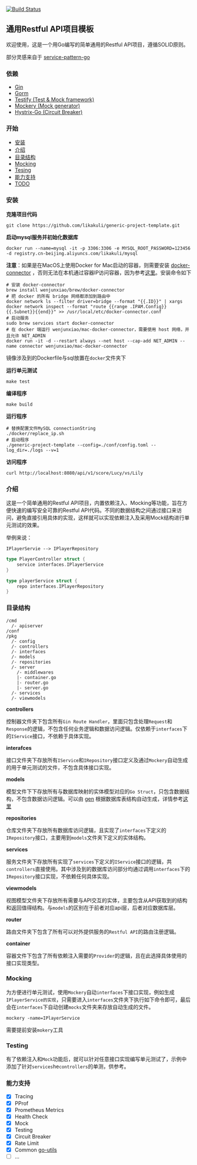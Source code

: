 [![Build Status](https://travis-ci.com/likakuli/generic-project-template.svg?branch=master)](https://travis-ci.com/likakuli/generic-project-template)
## 通用Restful API项目模板

欢迎使用，这是一个用Go编写的简单通用的Restful API项目，遵循SOLID原则。

部分灵感来自于 [service-pattern-go](https://github.com/irahardianto/service-pattern-go)

### 依赖

* [Gin](https://github.com/gin-gonic/gin)
* [Gorm](https://github.com/go-gorm/gorm)
* [Testify (Test & Mock framework)](https://github.com/stretchr/testify)
* [Mockery (Mock generator)](https://github.com/vektra/mockery)
* [Hystrix-Go (Circuit Breaker)](https://github.com/afex/hystrix-go)

### 开始

* [安装](#安装)
* [介绍](#介绍)
* [目录结构](#目录结构)
* [Mocking](#mocking)
* [Tesing](#testing)
* [能力支持](#能力支持)
* [TODO](#TODO)

### 安装

**克隆项目代码**

```shell
git clone https://github.com/likakuli/generic-project-template.git
```

**启动mysql服务并初始化数据库**

```shell
docker run --name=mysql -it -p 3306:3306 -e MYSQL_ROOT_PASSWORD=123456 -d registry.cn-beijing.aliyuncs.com/likakuli/mysql
```

**注意**：如果是在MacOS上使用Docker for Mac启动的容器，则需要安装 [docker-connector](https://github.com/wenjunxiao/mac-docker-connector) ，否则无法在本机通过容器IP访问容器，因为参考[这里](https://docs.docker.com/docker-for-mac/networking/#there-is-no-docker0-bridge-on-macos)。安装命令如下

```shell
# 安装 docker-connector
brew install wenjunxiao/brew/docker-connector  
# 把 docker 的所有 bridge 网络都添加到路由中
docker network ls --filter driver=bridge --format "{{.ID}}" | xargs docker network inspect --format "route {{range .IPAM.Config}}{{.Subnet}}{{end}}" >> /usr/local/etc/docker-connector.conf  
# 启动服务
sudo brew services start docker-connector  
# 在 docker 端运行 wenjunxiao/mac-docker-connector，需要使用 host 网络，并且允许 NET_ADMIN
docker run -it -d --restart always --net host --cap-add NET_ADMIN --name connector wenjunxiao/mac-docker-connector
```

镜像涉及到的Dockerfile与sql放置在`docker`文件夹下

**运行单元测试**

```shell
make test
```

**编译程序**

```shell
make build
```

**运行程序**

```shell
# 替换配置文件MySQL connectionString
./docker/replace_ip.sh
# 启动程序
./generic-project-template --config=./conf/config.toml --log_dir=./logs --v=1
```

**访问程序**

```shell
curl http://localhost:8080/api/v1/score/Lucy/vs/Lily
```

### 介绍

这是一个简单通用的Restful API项目，内置依赖注入、Mocking等功能，旨在方便快速的编写安全可靠的Restful API代码。不同的数据结构之间通过接口来访问，避免直接引用具体的实现，这样就可以实现依赖注入及采用Mock结构进行单元测试的效果。

举例来说：

`IPlayerServie --> IPlayerRepository`

```go
type PlayerController struct {
	service interfaces.IPlayerService
}

type playerService struct {
	repo interfaces.IPlayerRepository
}
```
### 目录结构

```text
/cmd
  /- apiserver
/conf
/pkg
  /- config
  /- controllers
  /- interfaces
  /- models
  /- repositories
  /- server
  	/- middlewares
	|- container.go
	|- router.go
	|- server.go
  /- services
  /- viewmodels
```
**controllers**

控制器文件夹下包含所有`Gin Route Handler`，里面只包含处理`Request`和`Response`的逻辑，不包含任何业务逻辑和数据访问逻辑。仅依赖于`interfaces`下的`IService`接口，不依赖于具体实现。

**interafces**

接口文件夹下存放所有`IService`和`IRepository`接口定义及通过`Mockery`自动生成的用于单元测试的文件，不包含具体接口实现。

**models**

模型文件下下存放所有与数据库映射的实体模型对应的`Go Struct`，只包含数据结构，不包含数据访问逻辑。可以由 [gen](https://github.com/smallnest/gen) 根据数据库表结构自动生成，详情参考[这里](https://mp.weixin.qq.com/s/J7NO_kybMtatpWCnghu6Ag )

**repositories**

仓库文件夹下存放所有数据库访问逻辑，且实现了`interfaces`下定义的`IRepository`接口，主要用到`models`文件夹下定义的实体结构。

**services**

服务文件夹下存放所有实现了`services`下定义的`IService`接口的逻辑，共`controllers`直接使用。其中涉及到的数据库访问部分均通过调用`interfaces`下的`IRepository`接口实现，不依赖任何具体实现。

**viewmodels**

视图模型文件夹下存放所有需要与API交互的实体，主要包含从API获取到的结构和返回值得结构。与`models`的区别在于前者对应api层，后者对应数据库层。

**router**

路由文件夹下包含了所有可以对外提供服务的`Restful API`的路由注册逻辑。

**container**

容器文件下包含了所有依赖注入需要的`Provider`的逻辑，且在此选择具体使用的接口实现类型。

### Mocking

为方便进行单元测试，使用`Mockery`自动`interfaces`下接口实现，例如生成`IPlayerService的实现`，只需要进入`interfaces`文件夹下执行如下命令即可，最后会在`interfaces`下自动创建`mocks`文件夹来存放自动生成的文件。

```shell
mockery -name=IPlayerService
```

需要提前安装`mokery`工具

### Testing

有了依赖注入和`Mock`功能后，就可以针对任意接口实现编写单元测试了，示例中添加了针对`services`he`controllers`的单测，供参考。

### 能力支持

- [x] Tracing
- [x] PProf
- [x] Prometheus Metrics
- [x] Health Check
- [x] Mock
- [x] Testing
- [x] Circuit Breaker
- [x] Rate Limit
- [x] Common [go-utils](https://github.com/leopoldxx/go-utils)
- [ ] ...
